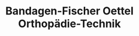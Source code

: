 ---
title: "Bandagen-Fischer Oettel Orthopädie-Technik"
url: /adorf-vogtland/bandagen-fischer-oettel-orthopaedie-technik/
shop: Sanitätshaus
---